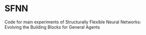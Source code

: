 # SFNN
Code for main experiments of Structurally Flexible Neural Networks: Evolving the Building Blocks for General Agents
